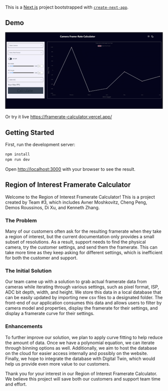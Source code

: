 This is a [Next.js](https://nextjs.org/) project bootstrapped with [`create-next-app`](https://github.com/vercel/next.js/tree/canary/packages/create-next-app).

## Demo

![](https://github.com/Di-Xu-FLIR/FramerateCalculator/blob/main/Recording%202023-03-04%20at%2010.35.15.gif)

Or try it live https://framerate-calculator.vercel.app/

## Getting Started

First, run the development server:

```bash
npm install
npm run dev
```

Open [http://localhost:3000](http://localhost:3000) with your browser to see the result.

## Region of Interest Framerate Calculator

Welcome to the Region of Interest Framerate Calculator!
This is a project created by Team #3, which includes Avner Moshkovitz, Cheng Peng, Demos Roussinos, Di Xu, and Kenneth Zhang.

### The Problem

Many of our customers often ask for the resulting framerate when they take a region of interest, but the current documentation only provides a small subset of resolutions. As a result, support needs to find the physical camera, try the customer settings, and send them the framerate. This can take more time as they keep asking for different settings, which is inefficient for both the customer and support.

### The Initial Solution

Our team came up with a solution to grab actual framerate data from cameras while iterating through various settings, such as pixel format, ISP, ADC bit depth, width, and height. We store this data in a local database that can be easily updated by importing new csv files to a designated folder. The front-end of our application consumes this data and allows users to filter by camera model and properties, display the framerate for their settings, and display a framerate curve for their settings.

### Enhancements

To further improve our solution, we plan to apply curve fitting to help reduce the amount of data. Once we have a polynomial equation, we can iterate through binning options as well. Additionally, we aim to host the database on the cloud for easier access internally and possibly on the website. Finally, we hope to integrate the database with Digital Twin, which would help us provide even more value to our customers.

Thank you for your interest in our Region of Interest Framerate Calculator. We believe this project will save both our customers and support team time and effort.

